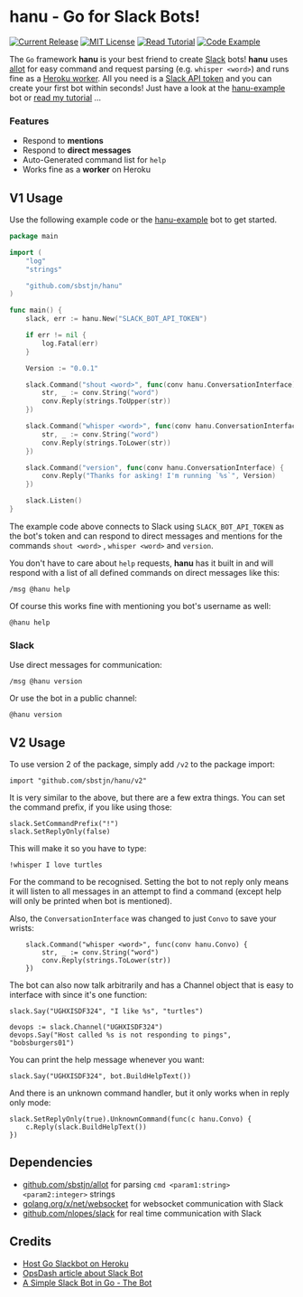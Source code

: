 # hanu - Go for Slack Bots!

[![Current Release](https://badgen.now.sh/github/release/sbstjn/hanu)](https://github.com/sbstjn/hanu/releases)
[![MIT License](https://badgen.now.sh/badge/License/MIT/blue)](https://github.com/sbstjn/hanu/blob/master/LICENSE.md)
[![Read Tutorial](https://badgen.now.sh/badge/Read/Tutorial/orange)](https://sbstjn.com/host-golang-slackbot-on-heroku-with-hanu.html)
[![Code Example](https://badgen.now.sh/badge/Code/Example/cyan)](https://github.com/sbstjn/hanu-example)

The `Go` framework **hanu** is your best friend to create [Slack](https://slackhq.com) bots! **hanu** uses [allot](https://github.com/sbstjn/allot) for easy command and request parsing (e.g. `whisper <word>`) and runs fine as a [Heroku worker](https://devcenter.heroku.com/articles/background-jobs-queueing). All you need is a [Slack API token](https://api.slack.com/bot-users) and you can create your first bot within seconds! Just have a look at the [hanu-example](https://github.com/sbstjn/hanu-example) bot or [read my tutorial](https://sbstjn.com/host-golang-slackbot-on-heroku-with-hanu.html) …

### Features

- Respond to **mentions**
- Respond to **direct messages**
- Auto-Generated command list for `help`
- Works fine as a **worker** on Heroku

## V1 Usage

Use the following example code or the [hanu-example](https://github.com/sbstjn/hanu-example) bot to get started.

```go
package main

import (
	"log"
	"strings"

	"github.com/sbstjn/hanu"
)

func main() {
	slack, err := hanu.New("SLACK_BOT_API_TOKEN")

	if err != nil {
		log.Fatal(err)
	}

	Version := "0.0.1"

	slack.Command("shout <word>", func(conv hanu.ConversationInterface) {
		str, _ := conv.String("word")
		conv.Reply(strings.ToUpper(str))
	})

	slack.Command("whisper <word>", func(conv hanu.ConversationInterface) {
		str, _ := conv.String("word")
		conv.Reply(strings.ToLower(str))
	})

	slack.Command("version", func(conv hanu.ConversationInterface) {
		conv.Reply("Thanks for asking! I'm running `%s`", Version)
	})

	slack.Listen()
}
```

The example code above connects to Slack using `SLACK_BOT_API_TOKEN` as the bot's token and can respond to direct messages and mentions for the commands `shout <word>` , `whisper <word>` and `version`.

You don't have to care about `help` requests, **hanu** has it built in and will respond with a list of all defined commands on direct messages like this:

```
/msg @hanu help
```

Of course this works fine with mentioning you bot's username as well:

```
@hanu help
```

### Slack

Use direct messages for communication:

```
/msg @hanu version
```

Or use the bot in a public channel:

```
@hanu version
```

## V2 Usage

To use version 2 of the package, simply add `/v2` to the package import:

    import "github.com/sbstjn/hanu/v2"

It is very similar to the above, but there are a few extra things.  You can set the
command prefix, if you like using those:

```
slack.SetCommandPrefix("!")
slack.SetReplyOnly(false)
```

This will make it so you have to type:

```
!whisper I love turtles
```

For the command to be recognised.  Setting the bot to not reply only means it will listen to
all messages in an attempt to find a command (except help will only be printed when bot is mentioned).

Also, the `ConversationInterface` was changed to just `Convo` to save your wrists:

```
	slack.Command("whisper <word>", func(conv hanu.Convo) {
		str, _ := conv.String("word")
		conv.Reply(strings.ToLower(str))
	})
```

The bot can also now talk arbitrarily and has a Channel object that is easy to
interface with since it's one function:

```
slack.Say("UGHXISDF324", "I like %s", "turtles")

devops := slack.Channel("UGHXISDF324")
devops.Say("Host called %s is not responding to pings", "bobsburgers01")
```

You can print the help message whenever you want:

```
slack.Say("UGHXISDF324", bot.BuildHelpText())
```

And there is an unknown command handler, but it only works when in reply only mode:

```
slack.SetReplyOnly(true).UnknownCommand(func(c hanu.Convo) {
	c.Reply(slack.BuildHelpText())
})
```

## Dependencies

- [github.com/sbstjn/allot](https://github.com/sbstjn/allot) for parsing `cmd <param1:string> <param2:integer>` strings
- [golang.org/x/net/websocket](http://golang.org/x/net/websocket) for websocket communication with Slack
- [github.com/nlopes/slack](http://github.com/nlopes/slack) for real time communication with Slack

## Credits

- [Host Go Slackbot on Heroku](https://sbstjn.com/host-golang-slackbot-on-heroku-with-hanu.html)
- [OpsDash article about Slack Bot](https://www.opsdash.com/blog/slack-bot-in-golang.html)
- [A Simple Slack Bot in Go - The Bot](ttps://dev.to/shindakun/a-simple-slack-bot-in-go---the-bot-4olg)